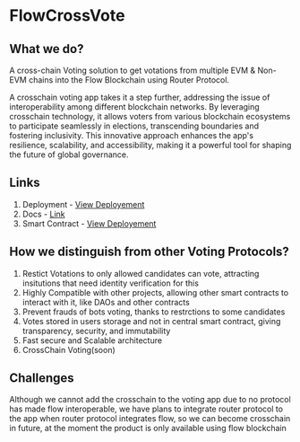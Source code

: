 # FlowCrossVote

## What we do?

A cross-chain Voting solution to get votations from multiple EVM \& Non-EVM chains into the Flow Blockchain using Router Protocol.

A crosschain voting app takes it a step further, addressing the issue of interoperability among different blockchain networks. By leveraging crosschain technology, it allows voters from various blockchain ecosystems to participate seamlessly in elections, transcending boundaries and fostering inclusivity. This innovative approach enhances the app's resilience, scalability, and accessibility, making it a powerful tool for shaping the future of global governance.

## Links
1. Deployment - [View Deployement](https://flow-vote-chain.vercel.app/)
2. Docs - [Link](https://flow-hackaton.gitbook.io/crosschain-voting/)
3. Smart Contract - [View Deployement](https://flow-view-source.com/testnet/account/0xdfa1d1c02f83399d)

## How we distinguish from other Voting Protocols?
1. Restict Votations to only allowed candidates can vote, attracting insitutions that need identity verification for this
2. Highly Compatible with other projects, allowing other smart contracts to interact with it,
like DAOs and other contracts
3. Prevent frauds of bots voting, thanks to restrctions to some candidates
4. Votes stored in users storage and not in central smart contract, giving transparency, security, and immutability
5. Fast secure and Scalable architecture
6. CrossChain Voting(soon)

## Challenges

Although we cannot add the crosschain to the voting app due to no protocol has made flow interoperable, we have plans to integrate router protocol to the app when router protocol integrates flow, so we can become crosschain in future, at the moment the product is only available using flow blockchain
